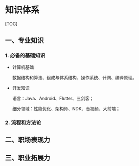 # 知识体系

[TOC]

## 一、专业知识

### 1. 必备的基础知识

- 计算机基础

  数据结构和算法、组成与体系结构、操作系统、计网、编译原理。

- 开发知识

  语言：Java、Android、Flutter、三剑客；

  细分领域：性能优化、架构师、NDK、音视频、大前端；

### 2. 流程和方法论



## 二、职场表现力





## 三、职业拓展力

